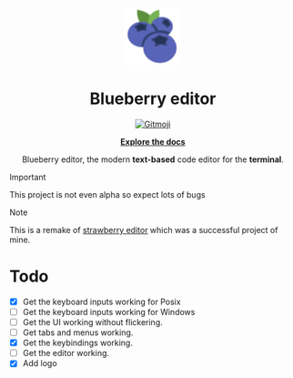 <p align="center">
    <img src="./assets/blueberry.svg" alt="blueberry editor" width="100"/>
</p>
<h1 align="center">Blueberry editor</h1>

<p align="center">
<a href="https://gitmoji.dev">
  <img
    src="https://img.shields.io/badge/gitmoji-%20😜%20😍-FFDD67.svg?style=flat-square"
    alt="Gitmoji"
  />
</a>
</p>

<p align="center"><a href="./docs/"><b>Explore the docs</b></a></p>

<p align="center">Blueberry editor, the modern <b>text-based</b> code editor for the <b>terminal</b>.</p>

> [!IMPORTANT]  
> This project is not even alpha so expect lots of bugs

> [!NOTE]  
> This is a remake of [strawberry editor](https://github.com/Mani4D46/strawberry-editor) which was a successful project of mine.

# Todo
- [x] Get the keyboard inputs working for Posix
- [ ] Get the keyboard inputs working for Windows
- [ ] Get the UI working without flickering.
- [ ] Get tabs and menus working.
- [x] Get the keybindings working.
- [ ] Get the editor working.
- [x] Add logo
